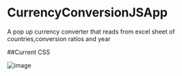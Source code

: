 # CurrencyConversionJSApp
A pop up currency converter that reads from excel sheet of countries,conversion ratios and year

##Current CSS 

![image]("https://github.com/I-Alpha/CurrencyConversionJSApp/blob/main/currency-conversion.png")
